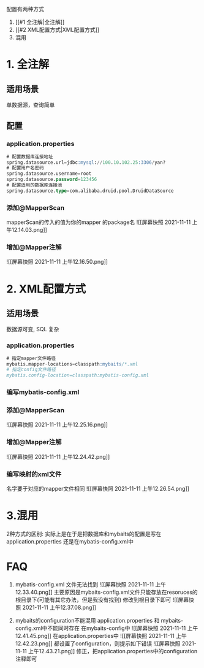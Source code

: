 配置有两种方式
1. [[#1 全注解|全注解]]
2. [[#2 XML配置方式|XML配置方式]]
3. 混用

# 1. 全注解
## 适用场景
单数据源，查询简单
## 配置
### application.properties
```sql
# 配置数据库连接地址
spring.datasource.url=jdbc:mysql://100.10.102.25:3306/yan?
# 配置用户名密码
spring.datasource.username=root  
spring.datasource.password=123456
# 配置适用的数据库连接池
spring.datasource.type=com.alibaba.druid.pool.DruidDataSource
```

### 添加@MapperScan
mapperScan的传入的值为你的mapper 的package名
![[屏幕快照 2021-11-11 上午12.14.03.png]]

### 增加@Mapper注解
![[屏幕快照 2021-11-11 上午12.16.50.png]]

# 2. XML配置方式
## 适用场景
数据源可变, SQL 复杂

### application.properties
```sql
# 指定mapper文件路径
mybatis.mapper-locations=classpath:mybaits/*.xml  
# 指定config文件路径
mybatis.config-location=classpath:mybatis-config.xml
```

### 编写mybatis-config.xml
### 添加@MapperScan
![[屏幕快照 2021-11-11 上午12.25.16.png]]
### 增加@Mapper注解
![[屏幕快照 2021-11-11 上午12.24.42.png]]
### 编写映射的xml文件
名字要于对应的mapper文件相同
![[屏幕快照 2021-11-11 上午12.26.54.png]]

# 3.混用
2种方式的区别:
实际上是在于是把数据库和mybaits的配置是写在application.properties 还是在mybatis-config.xml中

# FAQ
1. mybatis-config.xml 文件无法找到
![[屏幕快照 2021-11-11 上午12.33.40.png]]
主要原因是mybaits-config.xml文件只能存放在resoruces的根目录下(可能有其它办法，但是我没有找到)
修改到根目录下即可
![[屏幕快照 2021-11-11 上午12.37.08.png]]

2. mybaits的configuration不能混用
application.properties 和 mybaits-config.xml中不能同时存在
在mybaits-config中
![[屏幕快照 2021-11-11 上午12.41.45.png]]
在application.properties中
![[屏幕快照 2021-11-11 上午12.42.23.png]]
都设置了configuration，则提示如下错误
![[屏幕快照 2021-11-11 上午12.43.21.png]]
修正，把application.properties中的configuration注释即可